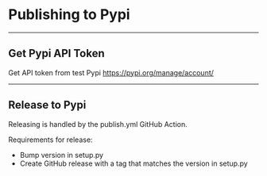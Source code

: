 Publishing to Pypi
==================

---

## Get Pypi API Token
Get API token from test Pypi
https://pypi.org/manage/account/

---

## Release to Pypi
Releasing is handled by the publish.yml GitHub Action.

Requirements for release:
- Bump version in setup.py
- Create GitHub release with a tag that matches the version in setup.py

